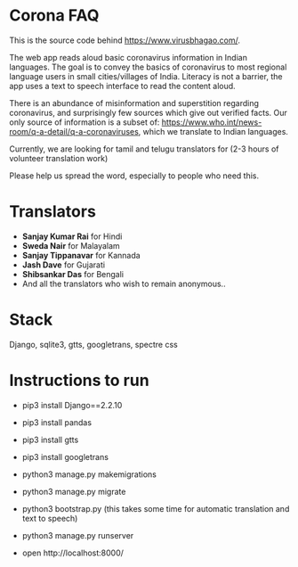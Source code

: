 # Corona FAQ

This is the source code behind https://www.virusbhagao.com/.

The web app reads aloud basic coronavirus information in Indian languages. The goal is to convey the basics of coronavirus to most regional language users in small cities/villages of India. Literacy is not a barrier, the app uses a text to speech interface to read the content aloud.

There is an abundance of misinformation and superstition regarding coronavirus, and surprisingly few sources which give out verified facts. Our only source of information is a subset of: https://www.who.int/news-room/q-a-detail/q-a-coronaviruses, which we translate to Indian languages.

Currently, we are looking for tamil and telugu translators for (2-3 hours of volunteer translation work)

Please help us spread the word, especially to people who need this.

# Translators

- **Sanjay Kumar Rai** for Hindi
- **Sweda Nair** for Malayalam
- **Sanjay Tippanavar** for Kannada
- **Jash Dave** for Gujarati
- **Shibsankar Das** for Bengali
- And all the translators who wish to remain anonymous..

# Stack
Django, sqlite3, gtts, googletrans, spectre css


# Instructions to run

- pip3 install Django==2.2.10
- pip3 install pandas
- pip3 install gtts
- pip3 install googletrans
- python3 manage.py makemigrations
- python3 manage.py migrate
- python3 bootstrap.py (this takes some time for automatic translation and text to speech)
- python3 manage.py runserver

- open http://localhost:8000/
